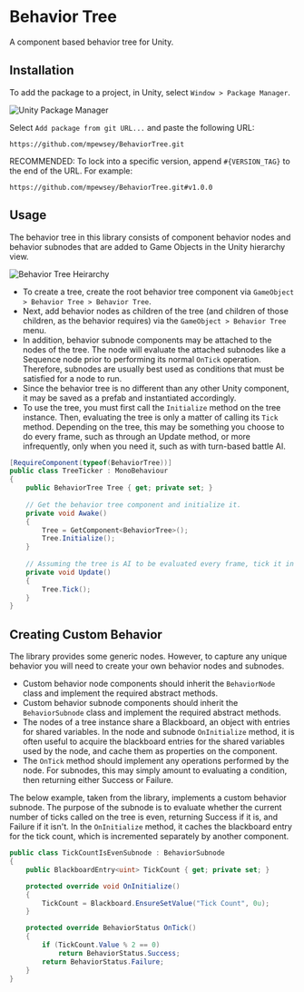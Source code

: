 # Behavior Tree

A component based behavior tree for Unity.

## Installation

To add the package to a project, in Unity, select `Window > Package Manager`.

![Unity Package Manager](https://user-images.githubusercontent.com/23442063/163601100-191d8699-f4fd-42cc-96d4-f6aa5a8ae29b.png)

Select `Add package from git URL...` and paste the following URL:

```
https://github.com/mpewsey/BehaviorTree.git
```

RECOMMENDED: To lock into a specific version, append `#{VERSION_TAG}` to the end of the URL. For example:

```
https://github.com/mpewsey/BehaviorTree.git#v1.0.0
```

## Usage

The behavior tree in this library consists of component behavior nodes and behavior subnodes that are added to Game Objects in the Unity hierarchy view.

![Behavior Tree Heirarchy](https://user-images.githubusercontent.com/23442063/209605129-62bda02a-cdcb-4723-a429-d53fa3e4915c.png)

* To create a tree, create the root behavior tree component via `GameObject > Behavior Tree > Behavior Tree`.
* Next, add behavior nodes as children of the tree (and children of those children, as the behavior requires) via the `GameObject > Behavior Tree` menu.
* In addition, behavior subnode components may be attached to the nodes of the tree. The node will evaluate the attached subnodes like a Sequence node prior to performing its normal `OnTick` operation. Therefore, subnodes are usually best used as conditions that must be satisfied for a node to run.
* Since the behavior tree is no different than any other Unity component, it may be saved as a prefab and instantiated accordingly.
* To use the tree, you must first call the `Initialize` method on the tree instance. Then, evaluating the tree is only a matter of calling its `Tick` method. Depending on the tree, this may be something you choose to do every frame, such as through an Update method, or more infrequently, only when you need it, such as with turn-based battle AI.

```TreeTicker.cs
[RequireComponent(typeof(BehaviorTree))]
public class TreeTicker : MonoBehaviour
{
    public BehaviorTree Tree { get; private set; }
    
    // Get the behavior tree component and initialize it.
    private void Awake()
    {
        Tree = GetComponent<BehaviorTree>();
        Tree.Initialize();
    }
    
    // Assuming the tree is AI to be evaluated every frame, tick it in Update.
    private void Update()
    {
        Tree.Tick();
    }
}
```

## Creating Custom Behavior

The library provides some generic nodes. However, to capture any unique behavior you will need to create your own behavior nodes and subnodes.

* Custom behavior node components should inherit the `BehaviorNode` class and implement the required abstract methods.
* Custom behavior subnode components should inherit the `BehaviorSubnode` class and implement the required abstract methods.
* The nodes of a tree instance share a Blackboard, an object with entries for shared variables. In the node and subnode `OnInitialize` method, it is often useful to acquire the blackboard entries for the shared variables used by the node, and cache them as properties on the component.
* The `OnTick` method should implement any operations performed by the node. For subnodes, this may simply amount to evaluating a condition, then returning either Success or Failure.

The below example, taken from the library, implements a custom behavior subnode. The purpose of the subnode is to evaluate whether the current number of ticks called on the tree is even, returning Success if it is, and Failure if it isn't. In the `OnInitialize` method, it caches the blackboard entry for the tick count, which is incremented separately by another component.

```TickCountIsEvenSubnode.cs
public class TickCountIsEvenSubnode : BehaviorSubnode
{
    public BlackboardEntry<uint> TickCount { get; private set; }

    protected override void OnInitialize()
    {
        TickCount = Blackboard.EnsureSetValue("Tick Count", 0u);
    }

    protected override BehaviorStatus OnTick()
    {
        if (TickCount.Value % 2 == 0)
            return BehaviorStatus.Success;
        return BehaviorStatus.Failure;
    }
}
```
